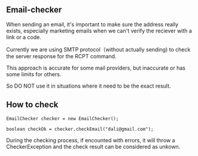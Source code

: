 ## Email-checker
When sending an email, it's important to make sure the address really exists, especially marketing emails when we can't verify the reciever with a link or a code.

Currently we are using SMTP protocol（without actually sending) to check the server response for the RCPT command. 

This approach is accurate for some mail providers, but inaccurate or has some limits for others.

So DO NOT use it in situations where it need to be the exact result.


## How to check

    EmailChecker checker = new EmailChecker();
    
    boolean checkOk = checker.checkEmail("dali@gmail.com");

During the checking process, if encounted with  errors, it will throw a CheckerException and the check result can be considered as unkown.

